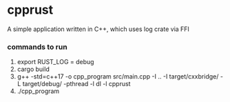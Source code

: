 # cpprust
A simple application written in C++, which uses log crate via FFI

### commands to run
1. export RUST_LOG = debug
2. cargo build
3. g++ -std=c++17 -o cpp_program src/main.cpp -I .. -I target/cxxbridge/ -L target/debug/ -pthread -l dl -l cpprust
4. ./cpp_program

